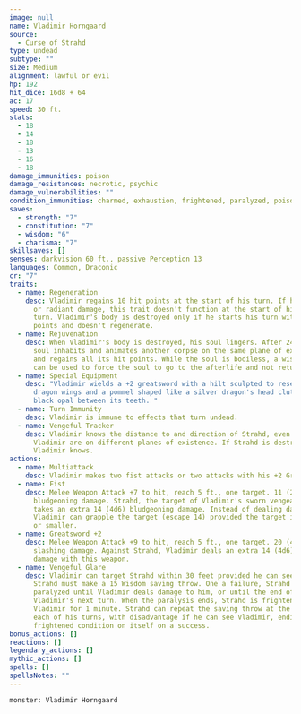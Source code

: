 ```yaml
---
image: null
name: Vladimir Horngaard
source:
  - Curse of Strahd
type: undead
subtype: ""
size: Medium
alignment: lawful or evil
hp: 192
hit_dice: 16d8 + 64
ac: 17
speed: 30 ft.
stats:
  - 18
  - 14
  - 18
  - 13
  - 16
  - 18
damage_immunities: poison
damage_resistances: necrotic, psychic
damage_vulnerabilities: ""
condition_immunities: charmed, exhaustion, frightened, paralyzed, poisoned, stunned
saves:
  - strength: "7"
  - constitution: "7"
  - wisdom: "6"
  - charisma: "7"
skillsaves: []
senses: darkvision 60 ft., passive Perception 13
languages: Common, Draconic
cr: "7"
traits:
  - name: Regeneration
    desc: Vladimir regains 10 hit points at the start of his turn. If he takes fire
      or radiant damage, this trait doesn't function at the start of his next
      turn. Vladimir's body is destroyed only if he starts his turn with 0 hit
      points and doesn't regenerate.
  - name: Rejuvenation
    desc: When Vladimir's body is destroyed, his soul lingers. After 24 hours, the
      soul inhabits and animates another corpse on the same plane of existence
      and regains all its hit points. While the soul is bodiless, a wish spell
      can be used to force the soul to go to the afterlife and not return.
  - name: Special Equipment
    desc: "Vladimir wields a +2 greatsword with a hilt sculpted to resemble silver
      dragon wings and a pommel shaped like a silver dragon's head clutching a
      black opal between its teeth. "
  - name: Turn Immunity
    desc: Vladimir is immune to effects that turn undead.
  - name: Vengeful Tracker
    desc: Vladimir knows the distance to and direction of Strahd, even if Strahd and
      Vladimir are on different planes of existence. If Strahd is destroyed,
      Vladimir knows.
actions:
  - name: Multiattack
    desc: Vladimir makes two fist attacks or two attacks with his +2 Greatsword.
  - name: Fist
    desc: Melee Weapon Attack +7 to hit, reach 5 ft., one target. 11 (2d6 + 4)
      bludgeoning damage. Strahd, the target of Vladimir's sworn vengeance,
      takes an extra 14 (4d6) bludgeoning damage. Instead of dealing damage,
      Vladimir can grapple the target (escape 14) provided the target is Large
      or smaller.
  - name: Greatsword +2
    desc: Melee Weapon Attack +9 to hit, reach 5 ft., one target. 20 (4d6 + 4)
      slashing damage. Against Strahd, Vladimir deals an extra 14 (4d6) slashing
      damage with this weapon.
  - name: Vengeful Glare
    desc: Vladimir can target Strahd within 30 feet provided he can see Strahd.
      Strahd must make a 15 Wisdom saving throw. One a failure, Strahd is
      paralyzed until Vladimir deals damage to him, or until the end of
      Vladimir's next turn. When the paralysis ends, Strahd is frightened of
      Vladimir for 1 minute. Strahd can repeat the saving throw at the end of
      each of his turns, with disadvantage if he can see Vladimir, ending the
      frightened condition on itself on a success.
bonus_actions: []
reactions: []
legendary_actions: []
mythic_actions: []
spells: []
spellsNotes: ""
---
```


```statblock
monster: Vladimir Horngaard
```

```dataviewjs
```